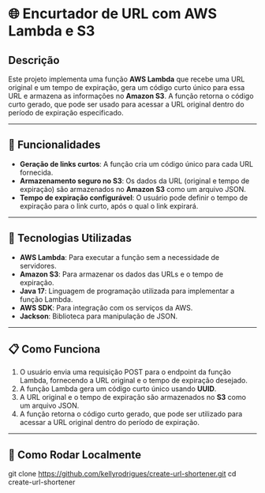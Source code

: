 # 🌐 Encurtador de URL com AWS Lambda e S3


## Descrição

Este projeto implementa uma função **AWS Lambda** que recebe uma URL original e um tempo de expiração, gera um código curto único para essa URL e armazena as informações no **Amazon S3**. A função retorna o código curto gerado, que pode ser usado para acessar a URL original dentro do período de expiração especificado.

---

## 🚀 Funcionalidades

- **Geração de links curtos**: A função cria um código único para cada URL fornecida.
- **Armazenamento seguro no S3**: Os dados da URL (original e tempo de expiração) são armazenados no **Amazon S3** como um arquivo JSON.
- **Tempo de expiração configurável**: O usuário pode definir o tempo de expiração para o link curto, após o qual o link expirará.

---

## 🔧 Tecnologias Utilizadas

- **AWS Lambda**: Para executar a função sem a necessidade de servidores.
- **Amazon S3**: Para armazenar os dados das URLs e o tempo de expiração.
- **Java 17**: Linguagem de programação utilizada para implementar a função Lambda.
- **AWS SDK**: Para integração com os serviços da AWS.
- **Jackson**: Biblioteca para manipulação de JSON.

---

## 📋 Como Funciona

1. O usuário envia uma requisição POST para o endpoint da função Lambda, fornecendo a URL original e o tempo de expiração desejado.
2. A função Lambda gera um código curto único usando **UUID**.
3. A URL original e o tempo de expiração são armazenados no **S3** como um arquivo JSON.
4. A função retorna o código curto gerado, que pode ser utilizado para acessar a URL original dentro do período de expiração.

---

## 🚀 Como Rodar Localmente

git clone https://github.com/kellyrodrigues/create-url-shortener.git
cd create-url-shortener
